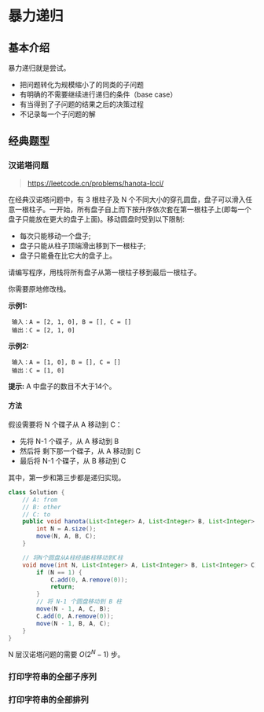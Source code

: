 # 暴力递归

## 基本介绍

暴力递归就是尝试。

- 把问题转化为规模缩小了的同类的子问题
- 有明确的不需要继续进行递归的条件（base case）
- 有当得到了子问题的结果之后的决策过程
- 不记录每一个子问题的解

## 经典题型

### 汉诺塔问题

> https://leetcode.cn/problems/hanota-lcci/

在经典汉诺塔问题中，有 3 根柱子及 N 个不同大小的穿孔圆盘，盘子可以滑入任意一根柱子。一开始，所有盘子自上而下按升序依次套在第一根柱子上(即每一个盘子只能放在更大的盘子上面)。移动圆盘时受到以下限制:

- 每次只能移动一个盘子;
- 盘子只能从柱子顶端滑出移到下一根柱子;
- 盘子只能叠在比它大的盘子上。

请编写程序，用栈将所有盘子从第一根柱子移到最后一根柱子。

你需要原地修改栈。

**示例1:**

```
 输入：A = [2, 1, 0], B = [], C = []
 输出：C = [2, 1, 0]
```

**示例2:**

```
 输入：A = [1, 0], B = [], C = []
 输出：C = [1, 0]
```

**提示:** A 中盘子的数目不大于14个。

#### 方法

假设需要将 N 个碟子从 A 移动到 C：

- 先将 N-1 个碟子，从 A 移动到 B
- 然后将 剩下那一个碟子，从 A 移动到 C
- 最后将 N-1 个碟子，从 B 移动到 C

其中，第一步和第三步都是递归实现。

```java
class Solution {
    // A: from
    // B: other
    // C: to
    public void hanota(List<Integer> A, List<Integer> B, List<Integer> C) {
        int N = A.size();
        move(N, A, B, C);
    }

    // 将N个圆盘从A柱经由B柱移动到C柱
    void move(int N, List<Integer> A, List<Integer> B, List<Integer> C) {
        if (N == 1) {
            C.add(0, A.remove(0));
            return;
        }
        // 将 N-1 个圆盘移动到 B 柱
        move(N - 1, A, C, B);
        C.add(0, A.remove(0));
        move(N - 1, B, A, C);
    }
}
```

N 层汉诺塔问题的需要 $O(2^N - 1)$ 步。

### 打印字符串的全部子序列



### 打印字符串的全部排列











































